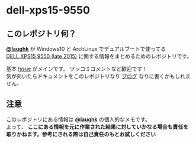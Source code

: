 # dell-xps15-9550

## このレポジトリ何？

**[@laughk](https://github.com/laughk)** が Windows10 と ArchLinux でデュアルブートで使ってる  
[DELL XPS15 9550 (late 2015)](http://www.dell.com/jp/p/xps-15-9550-laptop/pd) に関する情報をまとめるためのレポジトリです。

基本 [Issue](https://github.com/laughk/dell-xps15-9550/issues) がメインです。 ツッコミコメントなど歓迎です！  
気が向いたらドキュメントをこのレポジトリなり [ブログ](https://memo.laughk.org) なりに書くかもしれません。

## 注意

このレポジトリにある情報は **[@laughk](https://github.com/laughk)** の個人的なメモです。  
よって、 **ここにある情報を元に作業された結果に対していかなる場合も責任を取りかねます。参考にされる際は自己責任のもとお試しください**
